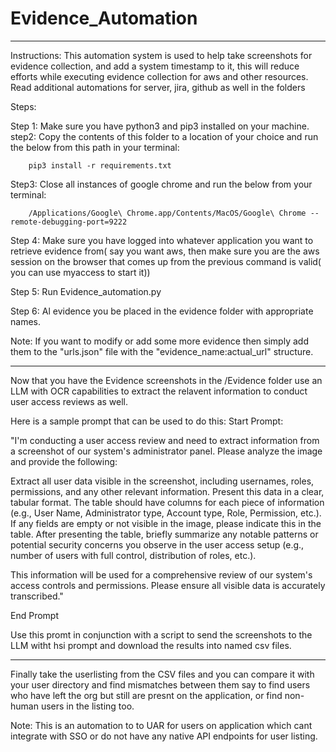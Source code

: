 
# Evidence_Automation
------------------------------------------------------------------------------------------------------------------------------------------------------------------------------------------
Instructions:
This automation system is used to help take screenshots for evidence collection, and add a system timestamp to it, this will reduce efforts while executing evidence collection for aws and other resources.
Read additional automations for server, jira, github as well in the folders

Steps:

Step 1: Make sure you have python3 and pip3 installed on your machine.
step2:  Copy the contents of this folder to a location of your choice and run the below from this path in your terminal:

        pip3 install -r requirements.txt
Step3: Close all instances of google chrome and run the below from your terminal:

        /Applications/Google\ Chrome.app/Contents/MacOS/Google\ Chrome --remote-debugging-port=9222

Step 4: Make sure you have logged into whatever application you want to retrieve evidence from( say you want aws, then make sure you are the aws session on the browser that comes up from the previous command is valid( you can use myaccess to start it))

Step 5: Run Evidence_automation.py

Step 6: Al evidence you be placed in the evidence folder with appropriate names.

Note: If you want to modify or add some more evidence then simply add them to the "urls.json" file with the "evidence_name:actual_url" structure.

------------------------------------------------------------------------------------------------------------------------------------------------------------------------------------------

Now that you have the Evidence screenshots in the /Evidence folder use an LLM with OCR capabilities to extract the relavent information to conduct user access reviews as well.

Here is a sample prompt that can be used to do this:
Start Prompt:

"I'm conducting a user access review and need to extract information from a screenshot of our system's administrator panel. Please analyze the image and provide the following:

Extract all user data visible in the screenshot, including usernames, roles, permissions, and any other relevant information.
Present this data in a clear, tabular format. The table should have columns for each piece of information (e.g., User Name, Administrator type, Account type, Role, Permission, etc.).
If any fields are empty or not visible in the image, please indicate this in the table.
After presenting the table, briefly summarize any notable patterns or potential security concerns you observe in the user access setup (e.g., number of users with full control, distribution of roles, etc.).

This information will be used for a comprehensive review of our system's access controls and permissions. Please ensure all visible data is accurately transcribed."

End Prompt

Use this promt in conjunction with a script to send the screenshots to the LLM witht hsi prompt and download the results into named csv files.

------------------------------------------------------------------------------------------------------------------------------------------------------------------------------------------

Finally take the userlisting from the CSV files and you can compare it with your user directory and find mismatches between them say to find users who have left the org but still are presnt on the application, or find non-human users in the listing too.

Note: This is an automation to to UAR for users on application which cant integrate with SSO or do not have any native API endpoints for user listing.
